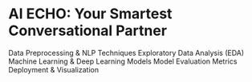 # AI ECHO: Your Smartest Conversational Partner
   Data Preprocessing & NLP Techniques
   Exploratory Data Analysis (EDA)
   Machine Learning & Deep Learning Models
   Model Evaluation Metrics
   Deployment & Visualization
